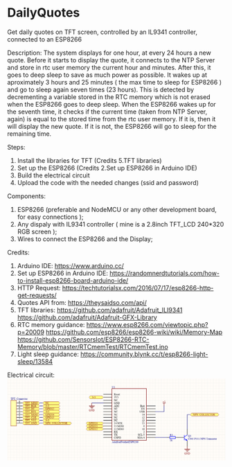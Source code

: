 # DailyQuotes
Get daily quotes on TFT screen, controlled by an IL9341 controller, connected to an ESP8266

Description:
	The system displays for one hour, at every 24 hours a new quote. Before it starts to display the quote, it connects to the NTP Server and store in rtc user memory the current hour and minutes. After this, it goes to deep sleep to save as much power as possible. 
	It wakes up at aproximately 3 hours and 25 minutes ( the max time to sleep for ESP8266 ) and go to sleep again seven times (23 hours). This is detected by decrementing a variable stored in the RTC memory which is not erased when the ESP8266 goes to deep sleep. 
	When the ESP8266 wakes up for the seventh time, it checks if the current time (taken from NTP Server, again) is equal to the stored time from the rtc user memory. If it is, then it will display the new quote. If it is not, the ESP8266 will go to sleep for the remaining time.
	

Steps:
1. Install the libraries for TFT (Credits 5.TFT libraries)
2. Set up the ESP8266 (Credits 2.Set up ESP8266 in Arduino IDE)
3. Build the electrical circuit
4. Upload the code with the needed changes (ssid and password)

Components:
1. ESP8266 (preferable and NodeMCU or any other development board, for easy connections );
2. Any dispaly with IL9341 controller ( mine is a 2.8inch TFT_LCD 240*320 RGB screen );
3. Wires to connect the ESP8266 and the Display;

Credits:
1. Arduino IDE: https://www.arduino.cc/
2. Set up ESP8266 in Arduino IDE: https://randomnerdtutorials.com/how-to-install-esp8266-board-arduino-ide/
3. HTTP Request: https://techtutorialsx.com/2016/07/17/esp8266-http-get-requests/
4. Quotes API from: https://theysaidso.com/api/
5. TFT libraries: https://github.com/adafruit/Adafruit_ILI9341
				  https://github.com/adafruit/Adafruit-GFX-Library
6. RTC memory guidance: https://www.esp8266.com/viewtopic.php?p=20009
						https://github.com/esp8266/esp8266-wiki/wiki/Memory-Map
						https://github.com/SensorsIot/ESP8266-RTC-Memory/blob/master/RTCmemTest/RTCmemTest.ino
7. Light sleep guidance: https://community.blynk.cc/t/esp8266-light-sleep/13584

Electrical circuit:
![Circuit](/Circuit.PNG)
